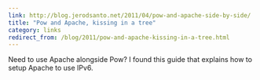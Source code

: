 ```yaml
---
link: http://blog.jerodsanto.net/2011/04/pow-and-apache-side-by-side/
title: "Pow and Apache, kissing in a tree"
category: links
redirect_from: /blog/2011/pow-and-apache-kissing-in-a-tree.html
---
```


Need to use Apache alongside Pow? I found this guide that explains how to
setup Apache to use IPv6.
